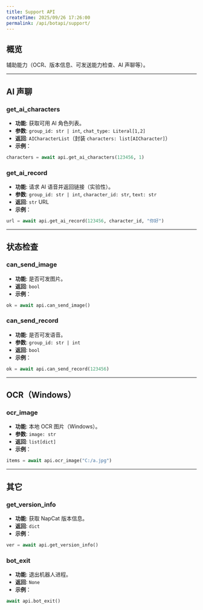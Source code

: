 ```yaml
---
title: Support API
createTime: 2025/09/26 17:26:00
permalink: /api/botapi/support/
---
```


## 概览

辅助能力（OCR、版本信息、可发送能力检查、AI 声聊等）。

---

## AI 声聊

### get_ai_characters

- **功能**: 获取可用 AI 角色列表。
- **参数**: `group_id: str | int`, `chat_type: Literal[1,2]`
- **返回**: `AICharacterList`（封装 `characters: list[AICharacter]`）
- **示例**：

```python
characters = await api.get_ai_characters(123456, 1)
```

### get_ai_record

- **功能**: 请求 AI 语音并返回链接（实验性）。
- **参数**: `group_id: str | int`, `character_id: str`, `text: str`
- **返回**: `str` URL
- **示例**：

```python
url = await api.get_ai_record(123456, character_id, "你好")
```

---

## 状态检查

### can_send_image

- **功能**: 是否可发图片。
- **返回**: `bool`
- **示例**：

```python
ok = await api.can_send_image()
```

### can_send_record

- **功能**: 是否可发语音。
- **参数**: `group_id: str | int`
- **返回**: `bool`
- **示例**：

```python
ok = await api.can_send_record(123456)
```

---

## OCR（Windows）

### ocr_image

- **功能**: 本地 OCR 图片（Windows）。
- **参数**: `image: str`
- **返回**: `list[dict]`
- **示例**：

```python
items = await api.ocr_image("C:/a.jpg")
```

---

## 其它

### get_version_info

- **功能**: 获取 NapCat 版本信息。
- **返回**: `dict`
- **示例**：

```python
ver = await api.get_version_info()
```

### bot_exit

- **功能**: 退出机器人进程。
- **返回**: `None`
- **示例**：

```python
await api.bot_exit()
```


